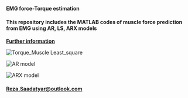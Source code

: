 **EMG force-Torque estimation**

#### This repository includes the MATLAB codes of muscle force prediction from EMG using AR, LS, ARX models

**[Further information](https://github.com/RezaSaadatyar/Time-Series-Forecasting)**

![Torque_Muscle   Least_square](https://user-images.githubusercontent.com/96347878/160926862-51b30668-daae-4ecf-9dc3-75f2067f0ad7.jpg)

![AR model](https://user-images.githubusercontent.com/96347878/160926874-eb9f93eb-6d39-4b75-beaf-f32b27fadd5f.png)

![ARX model](https://user-images.githubusercontent.com/96347878/160926884-60071567-b965-4bd7-a3e9-15b9c36fc533.png)

#### Reza.Saadatyar@outlook.com
